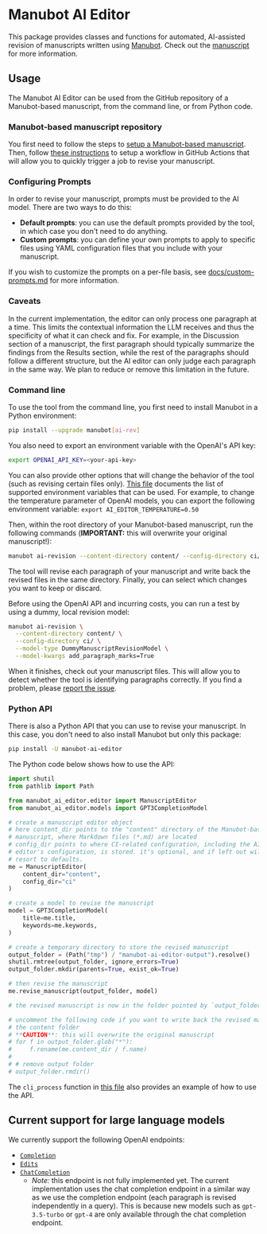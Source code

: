 # Manubot AI Editor

This package provides classes and functions for automated, AI-assisted revision of manuscripts written using [Manubot](https://manubot.org/).
Check out the [manuscript](https://greenelab.github.io/manubot-gpt-manuscript/) for more information.

## Usage

The Manubot AI Editor can be used from the GitHub repository of a Manubot-based manuscript, from the command line, or from Python code.

### Manubot-based manuscript repository

You first need to follow the steps to [setup a Manubot-based manuscript](https://github.com/manubot/rootstock).
Then, follow [these instructions](https://github.com/manubot/rootstock/blob/main/USAGE.md#ai-assisted-authoring) to setup a workflow in GitHub Actions that will allow you to quickly trigger a job to revise your manuscript.

### Configuring Prompts

In order to revise your manuscript, prompts must be provided to the AI model. There are two ways to do this:
- **Default prompts**: you can use the default prompts provided by the tool, in which case you don't need to do anything.
- **Custom prompts**: you can define your own prompts to apply to specific files using YAML configuration files that you include with your manuscript.

If you wish to customize the prompts on a per-file basis, see [docs/custom-prompts.md](docs/custom-prompts.md) for more information.

### Caveats

In the current implementation, the editor can only process one paragraph at a time.
This limits the contextual information the LLM receives and thus the specificity of what it can check and fix.
For example, in the Discussion section of a manuscript, the first paragraph should typically summarize the findings from the Results section, while the rest of the paragraphs should follow a different structure, but the AI editor can only judge each paragraph in the same way.
We plan to reduce or remove this limitation in the future.

### Command line

To use the tool from the command line, you first need to install Manubot in a Python environment:

```bash
pip install --upgrade manubot[ai-rev]
```

You also need to export an environment variable with the OpenAI's API key:

```bash
export OPENAI_API_KEY=<your-api-key>
```

You can also provide other options that will change the behavior of the tool (such as revising certain files only).
[This file](https://github.com/manubot/manubot-ai-editor/blob/main/libs/manubot_ai_editor/env_vars.py) documents the list of supported environment variables that can be used.
For example, to change the temperature parameter of OpenAI models, you can export the following environment variable: `export AI_EDITOR_TEMPERATURE=0.50`

Then, within the root directory of your Manubot-based manuscript, run the following commands (**IMPORTANT:** this will overwrite your original manuscript!):

```bash
manubot ai-revision --content-directory content/ --config-directory ci/
```

The tool will revise each paragraph of your manuscript and write back the revised files in the same directory.
Finally, you can select which changes you want to keep or discard.

Before using the OpenAI API and incurring costs, you can run a test by using a dummy, local revision model:

```bash
manubot ai-revision \
  --content-directory content/ \
  --config-directory ci/ \
  --model-type DummyManuscriptRevisionModel \
  --model-kwargs add_paragraph_marks=True
```

When it finishes, check out your manuscript files.
This will allow you to detect whether the tool is identifying paragraphs correctly.
If you find a problem, please [report the issue](https://github.com/manubot/manubot-ai-editor/issues).

### Python API

There is also a Python API that you can use to revise your manuscript.
In this case, you don't need to also install Manubot but only this package:

```bash
pip install -U manubot-ai-editor
```

The Python code below shows how to use the API:

```python
import shutil
from pathlib import Path

from manubot_ai_editor.editor import ManuscriptEditor
from manubot_ai_editor.models import GPT3CompletionModel

# create a manuscript editor object
# here content_dir points to the "content" directory of the Manubot-based
# manuscript, where Markdown files (*.md) are located
# config_dir points to where CI-related configuration, including the AI
# editor's configuration, is stored. it's optional, and if left out will
# resort to defaults.
me = ManuscriptEditor(
    content_dir="content",
    config_dir="ci"
)

# create a model to revise the manuscript
model = GPT3CompletionModel(
    title=me.title,
    keywords=me.keywords,
)

# create a temporary directory to store the revised manuscript
output_folder = (Path("tmp") / "manubot-ai-editor-output").resolve()
shutil.rmtree(output_folder, ignore_errors=True)
output_folder.mkdir(parents=True, exist_ok=True)

# then revise the manuscript
me.revise_manuscript(output_folder, model)

# the revised manuscript is now in the folder pointed by `output_folder`

# uncomment the following code if you want to write back the revised manuscript to
# the content folder
# **CAUTION**: this will overwrite the original manuscript
# for f in output_folder.glob("*"):
#     f.rename(me.content_dir / f.name)
# 
# # remove output folder
# output_folder.rmdir()
```

The `cli_process` function in [this file](https://github.com/manubot/manubot/blob/f62dd4cfdebf67f99f63c9b2e64edeaa591eeb69/manubot/ai_revision/ai_revision_command.py#L7) also provides an example of how to use the API.

## Current support for large language models

We currently support the following OpenAI endpoints:
* [`Completion`](https://platform.openai.com/docs/api-reference/completions)
* [`Edits`](https://platform.openai.com/docs/api-reference/edits)
* [`ChatCompletion`](https://platform.openai.com/docs/api-reference/chat)
  * *Note:* this endpoint is not fully implemented yet.
    The current implementation uses the chat completion endpoint in a similar way as we use the completion endpoint (each paragraph is revised independently in a query).
    This is because new models such as `gpt-3.5-turbo` or `gpt-4` are only available through the chat completion endpoint.
